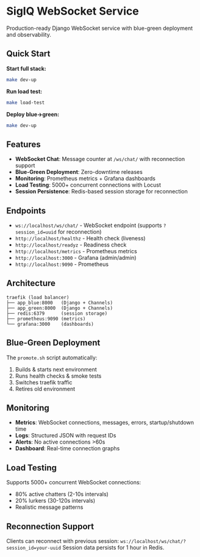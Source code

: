 # SigIQ WebSocket Service

Production-ready Django WebSocket service with blue-green deployment and observability.

## Quick Start

**Start full stack:**
```bash
make dev-up
```

**Run load test:**
```bash
make load-test
```

**Deploy blue→green:**
```bash
make dev-up
```

## Features

- **WebSocket Chat**: Message counter at `/ws/chat/` with reconnection support
- **Blue-Green Deployment**: Zero-downtime releases
- **Monitoring**: Prometheus metrics + Grafana dashboards
- **Load Testing**: 5000+ concurrent connections with Locust
- **Session Persistence**: Redis-based session storage for reconnection

## Endpoints

- `ws://localhost/ws/chat/` - WebSocket endpoint (supports `?session_id=uuid` for reconnection)
- `http://localhost/healthz` - Health check (liveness)
- `http://localhost/readyz` - Readiness check
- `http://localhost/metrics` - Prometheus metrics
- `http://localhost:3000` - Grafana (admin/admin)
- `http://localhost:9090` - Prometheus

## Architecture

```
traefik (load balancer)
├── app_blue:8000   (Django + Channels)
├── app_green:8000  (Django + Channels)
├── redis:6379      (session storage)
├── prometheus:9090 (metrics)
└── grafana:3000    (dashboards)
```

## Blue-Green Deployment

The `promote.sh` script automatically:
1. Builds & starts next environment
2. Runs health checks & smoke tests  
3. Switches traefik traffic
4. Retires old environment

## Monitoring

- **Metrics**: WebSocket connections, messages, errors, startup/shutdown time
- **Logs**: Structured JSON with request IDs
- **Alerts**: No active connections >60s
- **Dashboard**: Real-time connection graphs

## Load Testing

Supports 5000+ concurrent WebSocket connections:
- 80% active chatters (2-10s intervals)
- 20% lurkers (30-120s intervals)
- Realistic message patterns

## Reconnection Support

Clients can reconnect with previous session: `ws://localhost/ws/chat/?session_id=your-uuid`
Session data persists for 1 hour in Redis.